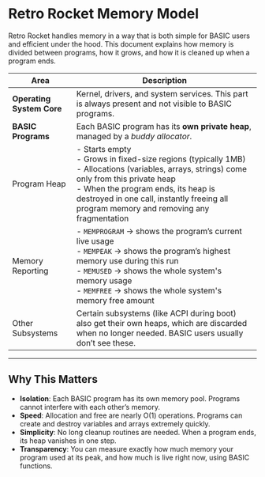 # Retro Rocket Memory Model

Retro Rocket handles memory in a way that is both simple for BASIC users and
efficient under the hood. This document explains how memory is divided between
programs, how it grows, and how it is cleaned up when a program ends.

| Area            | Description                                                                 |
|-----------------|-----------------------------------------------------------------------------|
| **Operating System Core** | Kernel, drivers, and system services. This part is always present and not visible to BASIC programs. |
| **BASIC Programs** | Each BASIC program has its **own private heap**, managed by a *buddy allocator*. |
| Program Heap    | - Starts empty<br>- Grows in fixed-size regions (typically 1MB)<br>- Allocations (variables, arrays, strings) come only from this private heap<br>- When the program ends, its heap is destroyed in one call, instantly freeing all program memory and removing any fragmentation |
| Memory Reporting | - `MEMPROGRAM` → shows the program’s current live usage<br>- `MEMPEAK` → shows the program’s highest memory use during this run<br>- `MEMUSED` → shows the whole system's memory usage<br>- `MEMFREE` → shows the whole system's memory free amount |
| Other Subsystems | Certain subsystems (like ACPI during boot) also get their own heaps, which are discarded when no longer needed. BASIC users usually don’t see these. |

---

## Why This Matters

- **Isolation**: Each BASIC program has its own memory pool. Programs cannot interfere with each other’s memory.
- **Speed**: Allocation and free are nearly O(1) operations. Programs can create and destroy variables and arrays extremely quickly.
- **Simplicity**: No long cleanup routines are needed. When a program ends, its heap vanishes in one step.
- **Transparency**: You can measure exactly how much memory your program used at its peak, and how much is live right now, using BASIC functions.
